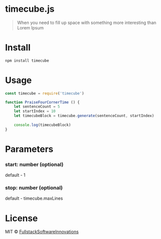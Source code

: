 # timecube.js

> When you need to fill up space with something more interesting than Lorem Ipsum 



# Install

```bash
npm install timecube
```

# Usage

```js
const timecube = require('timecube')

function PraiseFourCornerTime () {
    let sentenceCount = 5 
    let startIndex = 10 
    let timecubeBlock = timecube.generate(sentenceCount, startIndex)
    
    console.log(timecubeBlock)
}
```

# Parameters
### start: number (optional) 
default - 1

### stop: number (optional) 
default - timecube.maxLines


# License

MIT © [FullstackSoftwareInnovations](https://github.com/FullstackSoftwareInnovations)
